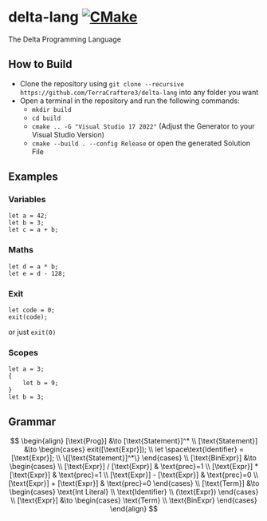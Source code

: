# delta-lang [![CMake](https://github.com/TerraCraftere3/delta-lang/actions/workflows/cmake.yml/badge.svg)](https://github.com/TerraCraftere3/delta-lang/actions/workflows/cmake.yml)
The Delta Programming Language

## How to Build
- Clone the repository using `git clone --recursive https://github.com/TerraCraftere3/delta-lang` into any folder you want
- Open a terminal in the repository and run the following commands:
    - `mkdir build`
    - `cd build`
    - `cmake .. -G "Visual Studio 17 2022"` (Adjust the Generator to your Visual Studio Version)
    - `cmake --build . --config Release` or open the generated Solution File

## Examples
### Variables
```
let a = 42;
let b = 3;
let c = a + b;
```

### Maths 
```
let d = a * b;
let e = d - 128;
```

### Exit
```
let code = 0;
exit(code);
```
or just `exit(0)`

### Scopes
```
let a = 3;
{
    let b = 9;
}
let b = 3;
```

## Grammar
$$
\begin{align}
[\text{Prog}] &\to [\text{Statement}]^*
\\
[\text{Statement}] &\to 
\begin{cases}
    exit([\text{Expr}]); 
    \\
    let \space\text{Identifier} = [\text{Expr}];
    \\
    \{[\text{Statement}]^*\}
\end{cases}
\\
[\text{BinExpr}] &\to
\begin{cases}
    \\
    [\text{Expr}] / [\text{Expr}] & \text{prec}=1
    \\
    [\text{Expr}] * [\text{Expr}] & \text{prec}=1
    \\
    [\text{Expr}] - [\text{Expr}] & \text{prec}=0
    \\
    [\text{Expr}] + [\text{Expr}] & \text{prec}=0
\end{cases}
\\
[\text{Term}] &\to 
\begin{cases}
    \text{Int Literal}
    \\
    \text{Identifier}
    \\
    (\text{Expr})
\end{cases}
\\
[\text{Expr}] &\to 
\begin{cases}
    \text{Term}
    \\
    \text{BinExpr}
\end{cases}
\end{align}
$$